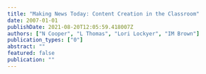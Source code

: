 ```yaml
---
title: "Making News Today: Content Creation in the Classroom"
date: 2007-01-01
publishDate: 2021-08-20T12:05:59.418007Z
authors: ["N Cooper", "L Thomas", "Lori Lockyer", "IM Brown"]
publication_types: ["0"]
abstract: ""
featured: false
publication: ""
---
```


